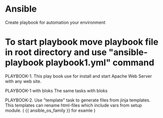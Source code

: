 # Ansible

Create playbook for automation your environment

# To start playbook move playbook file in root directory and use "ansible-playbook playbook1.yml" command

PLAYBOOK-1.
This play book use for install and start Apache Web Server with any web site.

PLAYBOOK-1 with bloks
The same tasks with bloks

PLAYBOOK-2.
Use "template" task to generate files from jinja templates. This templates can rename html-files which include vars from setup module.
(  {{  ansible_os_family }} for examle )
